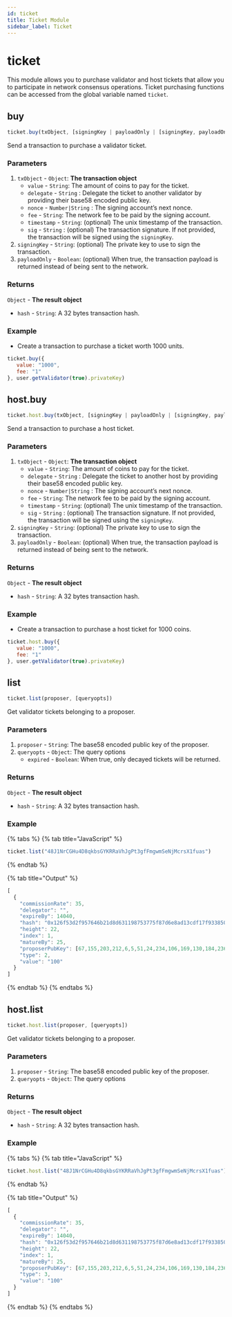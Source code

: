 ```yaml
---
id: ticket
title: Ticket Module
sidebar_label: Ticket
---
```


# ticket

This module allows you to purchase validator and host tickets that allow you to participate in network consensus operations. Ticket purchasing functions can be accessed from the global variable named `ticket`.

## buy

```javascript
ticket.buy(txObject, [signingKey | payloadOnly | [signingKey, payloadOnly]])
```

Send a transaction to purchase a validator ticket.

### Parameters

1. `txObject` - `Object`: **The transaction object**
   * `value` - `String`:  The amount of coins to pay for the ticket.
   * `delegate` - `String` : Delegate the ticket to another validator by providing their base58 encoded public key.
   * `nonce` - `Number|String` : The signing account’s next nonce. 
   * `fee` - `String`: The network fee to be paid by the signing account. 
   * `timestamp` - `String`: \(optional\) The unix timestamp of the transaction.
   * `sig` - `String` : \(optional\) The transaction signature. If not provided, the transaction will be signed using the `signingKey`.
2. `signingKey` - `String`: \(optional\) The private key to use to sign the transaction. 
3. `payloadOnly` - `Boolean`: \(optional\) When true, the transaction payload is returned instead of being sent to the network.

### Returns

`Object` - **The result object**

* `hash` - `String`: A 32 bytes transaction hash.

### Example

* Create a transaction to purchase a ticket worth 1000 units.

```javascript
ticket.buy({ 
   value: "1000",
   fee: "1"
}, user.getValidator(true).privateKey)
```

## host.buy

```javascript
ticket.host.buy(txObject, [signingKey | payloadOnly | [signingKey, payloadOnly]])
```

Send a transaction to purchase a host ticket.

### Parameters

1. `txObject` - `Object`: **The transaction object**
   * `value` - `String`:  The amount of coins to pay for the ticket.
   * `delegate` - `String` : Delegate the ticket to another host by providing their base58 encoded public key.
   * `nonce` - `Number|String` : The signing account’s next nonce. 
   * `fee` - `String`: The network fee to be paid by the signing account. 
   * `timestamp` - `String`: \(optional\) The unix timestamp of the transaction.
   * `sig` - `String` : \(optional\) The transaction signature. If not provided, the transaction will be signed using the `signingKey`.
2. `signingKey` - `String`: \(optional\) The private key to use to sign the transaction. 
3. `payloadOnly` - `Boolean`: \(optional\) When true, the transaction payload is returned instead of being sent to the network.

### Returns

`Object` - **The result object**

* `hash` - `String`: A 32 bytes transaction hash.

### Example

* Create a transaction to purchase a host ticket for 1000 coins. 

```javascript
ticket.host.buy({ 
   value: "1000",
   fee: "1"
}, user.getValidator(true).privateKey)
```

## list

```javascript
ticket.list(proposer, [queryopts])
```

Get validator tickets belonging to a proposer.

### Parameters

1. `proposer` - `String`: The base58 encoded public key of the proposer.
2. `queryopts` - `Object`: The query options
   * `expired` - `Boolean`: When true, only decayed tickets will be returned.

### Returns

`Object` - **The result object**

* `hash` - `String`: A 32 bytes transaction hash.

### Example

{% tabs %}
{% tab title="JavaScript" %}
```javascript
ticket.list("48J1NrCGHu4D8qkbsGYKRRaVhJgPt3gfFmgwmSeNjMcrsX1fuas")
```
{% endtab %}

{% tab title="Output" %}
```javascript
[
  {
    "commissionRate": 35,
    "delegator": "",
    "expireBy": 14040,
    "hash": "0x126f53d2f957646b21d8d631198753775f87d6e8ad13cdf17f9338507eb734cc",
    "height": 22,
    "index": 1,
    "matureBy": 25,
    "proposerPubKey": [67,155,203,212,6,5,51,24,234,106,169,130,184,236,235,83,105,122,64,91,11,54,228,7,143,69,81,88,62,96,19,203],
    "type": 2,
    "value": "100"
  }
]
```
{% endtab %}
{% endtabs %}

## host.list

```javascript
ticket.host.list(proposer, [queryopts])
```

Get validator tickets belonging to a proposer.

### Parameters

1. `proposer` - `String`: The base58 encoded public key of the proposer.
2. `queryopts` - `Object`: The query options

### Returns

`Object` - **The result object**

* `hash` - `String`: A 32 bytes transaction hash.

### Example

{% tabs %}
{% tab title="JavaScript" %}
```javascript
ticket.host.list("48J1NrCGHu4D8qkbsGYKRRaVhJgPt3gfFmgwmSeNjMcrsX1fuas")
```
{% endtab %}

{% tab title="Output" %}
```javascript
[
  {
    "commissionRate": 35,
    "delegator": "",
    "expireBy": 14040,
    "hash": "0x126f53d2f957646b21d8d631198753775f87d6e8ad13cdf17f9338507eb734cc",
    "height": 22,
    "index": 1,
    "matureBy": 25,
    "proposerPubKey": [67,155,203,212,6,5,51,24,234,106,169,130,184,236,235,83,105,122,64,91,11,54,228,7,143,69,81,88,62,96,19,203],
    "type": 3,
    "value": "100"
  }
]
```
{% endtab %}
{% endtabs %}

